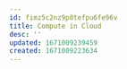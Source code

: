 ```yaml
---
id: fimz5c2nz9p8tefpu6fe96v
title: Compute in Cloud
desc: ''
updated: 1671009239459
created: 1671009223634
---
```


